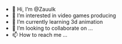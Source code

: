 - 👋 Hi, I’m @Zauulk
- 👀 I’m interested in video games producing
- 🌱 I’m currently learning 3d animation
- 💞️ I’m looking to collaborate on ...
- 📫 How to reach me ...

<!---
Zauulk/Zauulk is a ✨ special ✨ repository because its `README.md` (this file) appears on your GitHub profile.
You can click the Preview link to take a look at your changes.
--->
